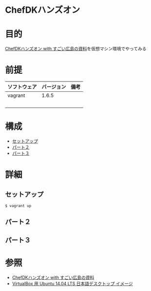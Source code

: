 ChefDKハンズオン
===

# 目的
[ChefDKハンズオン with すごい広島の資料](http://qiita.com/eielh/items/adb173ffcd6389c12e36)を仮想マシン環境でやってみる

# 前提
| ソフトウェア     | バージョン    | 備考         |
|:---------------|:-------------|:------------|
| vagrant        |1.6.5        |             |
|           　　　|        |             |

# 構成
+ [セットアップ](#1)
+ [パート２](#2)
+ [パート３](#3)

# 詳細
## <a name="1">セットアップ</a>
```
$ vagrant up
```

## <a name="2">パート２</a>
## <a name="3">パート３</a>

# 参照
+ [ChefDKハンズオン with すごい広島の資料](http://qiita.com/eielh/items/adb173ffcd6389c12e36)
+ [VirtualBox 用 Ubuntu 14.04 LTS 日本語デスクトップ イメージ](http://qiita.com/yuki-takei/items/1a5fc4ab66f58e9536f0)
